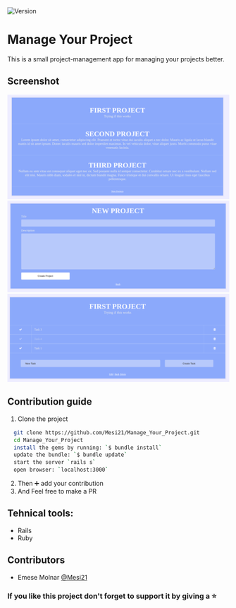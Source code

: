 <img alt="Version" src="https://img.shields.io/badge/version-1.0.0-blue.svg?cacheSeconds=2592000" />

# Manage Your Project

This is a small project-management app for managing your projects better. 

## Screenshot

![screenshot](app/assets/images/main.png)
![screenshot](app/assets/images/new_project.png)
![screenshot](app/assets/images/tasks.png)

## Contribution guide

1. Clone the project
```bash
  git clone https://github.com/Mesi21/Manage_Your_Project.git
  cd Manage_Your_Project
  install the gems by running: `$ bundle install`
  update the bundle: `$ bundle update`
  start the server `rails s`
  open browser: `localhost:3000`
```

2. Then :heavy_plus_sign: add your contribution
3. And Feel free to make a PR

## Tehnical tools:

- Rails
- Ruby

## Contributors

- Emese Molnar [@Mesi21](https://github.com/Mesi21)

### If you like this project don't forget to support it by giving a :star: 

